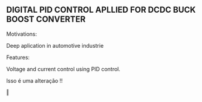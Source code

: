## DIGITAL PID CONTROL APLLIED FOR DCDC BUCK BOOST CONVERTER

Motivations:

Deep aplication in automotive industrie

Features: 

Voltage and current control using PID control. 

Isso é uma alteração !!

‖
